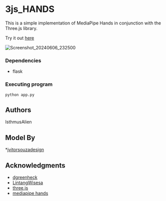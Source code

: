 # 3js_HANDS

This is a simple implementation of MediaPipe Hands in conjunction with the Three.js library.

Try it out [here](https://kiki54qweb.pythonanywhere.com/)

![Screenshot_20240606_232500](https://github.com/IsthmusAlien/3js_HANDS/assets/131596732/a6428fc1-b153-4f95-883d-ab99e39ee345)

### Dependencies

* flask

### Executing program

```
python app.py
```

## Authors

IsthmusAlien

## Model By

*[jvitorsouzadesign](https://sketchfab.com/3d-models/skull-salazar-downloadable-eeed09437afb4e1ea8a6ff3b0e9964ad)

## Acknowledgments

* [dgreenheck](https://github.com/dgreenheck/threejs-gltf-import)
* [LintangWisesa](https://github.com/LintangWisesa/MediaPipe-in-JavaScript/tree/master)
* [three.js](https://threejs.org/)
* [mediapipe hands](https://github.com/google-ai-edge/mediapipe/blob/master/docs/solutions/hands.md)
